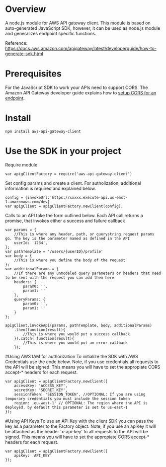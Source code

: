 # Overview
A node.js module for AWS API gateway client. This module is based on auto-generated JavaScript SDK, however, it can be used as node.js module and generalizes endpoint specific functions.

Reference:
https://docs.aws.amazon.com/apigateway/latest/developerguide/how-to-generate-sdk.html

# Prerequisites
For the JavaScript SDK to work your APIs need to support CORS. The Amazon API Gateway developer guide explains how to [setup CORS for an endpoint]().

# Install
```
npm install aws-api-gateway-client
```

# Use the SDK in your project

Require module
```
var apigClientFactory = require('aws-api-gateway-client')
```

Set config params and create a client. For autholization, additional information is required and explained below.
```
config = {invokeUrl:'https://xxxxx.execute-api.us-east-1.amazonaws.com/dev}
var apigClient = apigClientFactory.newClient(config);
```

Calls to an API take the form outlined below. Each API call returns a promise, that invokes either a success and failure callback

```
var params = {
    //This is where any header, path, or querystring request params go. The key is the parameter named as defined in the API
    userId: '1234',
};
var pathTemplate = '/users/{userID}/profile'
var body = {
    //This is where you define the body of the request
};
var additionalParams = {
    //If there are any unmodeled query parameters or headers that need to be sent with the request you can add them here
    headers: {
        param0: '',
        param1: ''
    },
    queryParams: {
        param0: '',
        param1: ''
    }
};

apigClient.invokeApi(params, pathTemplate, body, additionalParams)
    .then(function(result){
        //This is where you would put a success callback
    }).catch( function(result){
        //This is where you would put an error callback
    });
```

#Using AWS IAM for authorization
To initialize the SDK with AWS Credentials use the code below. Note, if you use credentials all requests to the API will be signed. This means you will have to set the appropiate CORS accept-* headers for each request.

```
var apigClient = apigClientFactory.newClient({
    accessKey: 'ACCESS_KEY',
    secretKey: 'SECRET_KEY',
    sessionToken: 'SESSION_TOKEN', //OPTIONAL: If you are using temporary credentials you must include the session token
    region: 'eu-west-1' // OPTIONAL: The region where the API is deployed, by default this parameter is set to us-east-1
});
```

#Using API Keys
To use an API Key with the client SDK you can pass the key as a parameter to the Factory object. Note, if you use an apiKey it will be attached as the header 'x-api-key' to all requests to the API will be signed. This means you will have to set the appropiate CORS accept-* headers for each request.

```
var apigClient = apigClientFactory.newClient({
    apiKey: 'API_KEY'
});
```



